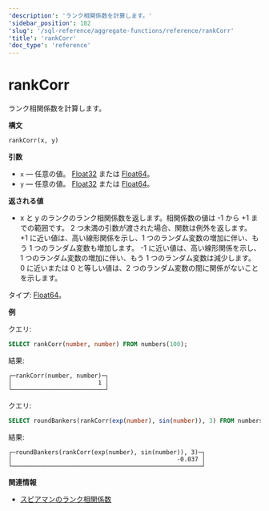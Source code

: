 ```yaml
---
'description': 'ランク相関係数を計算します。'
'sidebar_position': 182
'slug': '/sql-reference/aggregate-functions/reference/rankCorr'
'title': 'rankCorr'
'doc_type': 'reference'
---
```



# rankCorr

ランク相関係数を計算します。

**構文**

```sql
rankCorr(x, y)
```

**引数**

- `x` — 任意の値。 [Float32](/sql-reference/data-types/float) または [Float64](/sql-reference/data-types/float)。
- `y` — 任意の値。 [Float32](/sql-reference/data-types/float) または [Float64](/sql-reference/data-types/float)。

**返される値**

- x と y のランクのランク相関係数を返します。相関係数の値は -1 から +1 までの範囲です。 2 つ未満の引数が渡された場合、関数は例外を返します。 +1 に近い値は、高い線形関係を示し、1 つのランダム変数の増加に伴い、もう 1 つのランダム変数も増加します。 -1 に近い値は、高い線形関係を示し、1 つのランダム変数の増加に伴い、もう 1 つのランダム変数は減少します。 0 に近いまたは 0 と等しい値は、2 つのランダム変数の間に関係がないことを示します。

タイプ: [Float64](/sql-reference/data-types/float)。

**例**

クエリ:

```sql
SELECT rankCorr(number, number) FROM numbers(100);
```

結果:

```text
┌─rankCorr(number, number)─┐
│                        1 │
└──────────────────────────┘
```

クエリ:

```sql
SELECT roundBankers(rankCorr(exp(number), sin(number)), 3) FROM numbers(100);
```

結果:

```text
┌─roundBankers(rankCorr(exp(number), sin(number)), 3)─┐
│                                              -0.037 │
└─────────────────────────────────────────────────────┘
```
**関連情報**

- [スピアマンのランク相関係数](https://en.wikipedia.org/wiki/Spearman%27s_rank_correlation_coefficient)
